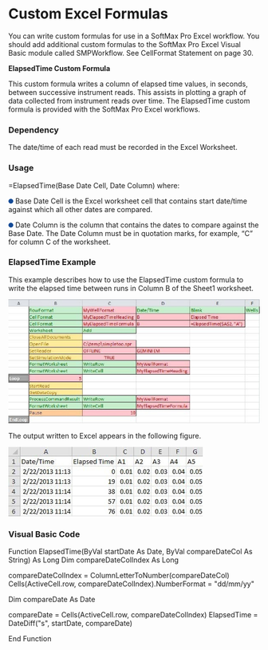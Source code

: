 # Custom Excel Formulas

You can write custom formulas for use in a SoftMax Pro Excel workflow. You should add additional custom formulas to the SoftMax Pro Excel Visual Basic module called SMPWorkflow. See CellFormat Statement on page 30.

**ElapsedTime Custom Formula**

This custom formula writes a column of elapsed time values, in seconds, between successive instrument reads. This assists in plotting a graph of data collected from instrument reads over time. The ElapsedTime custom formula is provided with the SoftMax Pro Excel workflows.

### Dependency

The date/time of each read must be recorded in the Excel Worksheet.

### Usage

\=ElapsedTime(Base Date Cell, Date Column) where:

![](<../../../../../.gitbook/assets/0 (8).png>) Base Date Cell is the Excel worksheet cell that contains start date/time against which all other dates are compared.

![](<../../../../../.gitbook/assets/1 (11).png>) Date Column is the column that contains the dates to compare against the Base Date. The Date Column must be in quotation marks, for example, “C” for column C of the worksheet.

### ElapsedTime Example

This example describes how to use the ElapsedTime custom formula to write the elapsed time between runs in Column B of the Sheet1 worksheet.

![](<../../../../../.gitbook/assets/2 (4).jpeg>)

The output written to Excel appears in the following figure.

![](<../../../../../.gitbook/assets/3 (1).jpeg>)

### Visual Basic Code

Function ElapsedTime(ByVal startDate As Date, ByVal compareDateCol As String) As Long Dim compareDateColIndex As Long

compareDateColIndex = ColumnLetterToNumber(compareDateCol) Cells(ActiveCell.row, compareDateColIndex).NumberFormat = "dd/mm/yy"

Dim compareDate As Date

compareDate = Cells(ActiveCell.row, compareDateColIndex) ElapsedTime = DateDiff("s", startDate, compareDate)

End Function

